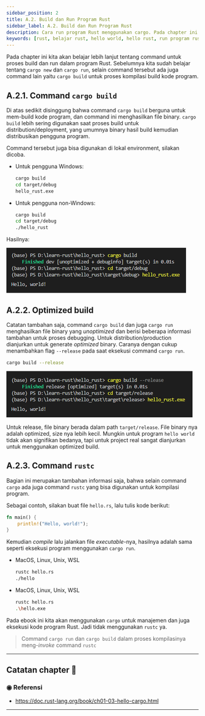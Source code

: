 ```yaml
---
sidebar_position: 2
title: A.2. Build dan Run Program Rust
sidebar_label: A.2. Build dan Run Program Rust
description: Cara run program Rust menggunakan cargo. Pada chapter ini kita akan belajar lebih lanjut tentang command untuk proses build dan run dalam program Rust. Sebelumnya kita sudah belajar tentang cargo new dan cargo run, selain command tersebut ada juga command lain yaitu cargo build untuk proses kompilasi build kode program.
keywords: [rust, belajar rust, hello world, hello rust, run program rust, cargo]
---
```

 
Pada chapter ini kita akan belajar lebih lanjut tentang command untuk proses build dan run dalam program Rust. Sebelumnya kita sudah belajar tentang `cargo new` dan `cargo run`, selain command tersebut ada juga command lain yaitu `cargo build` untuk proses kompilasi build kode program.

## A.2.1. Command `cargo build`

Di atas sedikit disinggung bahwa command `cargo build` berguna untuk mem-build kode program, dan command ini menghasilkan file binary. `cargo build` lebih sering digunakan saat proses build untuk distribution/deployment, yang umumnya binary hasil build kemudian distribusikan pengguna program.

Command tersebut juga bisa digunakan di lokal environment, silakan dicoba.

- Untuk pengguna Windows:

    ```bash
    cargo build
    cd target/debug
    hello_rust.exe
    ```

- Untuk pengguna non-Windows:

    ```bash
    cargo build
    cd target/debug
    ./hello_rust
    ```

Hasilnya:

![Unoptimized build](img/build-dan-run-program-rust-1.png)

## A.2.2. Optimized build

Catatan tambahan saja, command `cargo build` dan juga `cargo run` menghasilkan file binary yang *unoptimized* dan berisi beberapa informasi tambahan untuk proses debugging. Untuk distribution/production dianjurkan untuk generate *optimized* binary. Caranya dengan cukup menambahkan flag `--release` pada saat eksekusi command `cargo run`.

```bash
cargo build --release
```

![Optimized build](img/build-dan-run-program-rust-2.png)

Untuk release, file binary berada dalam path `target/release`. File binary nya adalah optimized, size nya lebih kecil. Mungkin untuk program `hello world` tidak akan signifikan bedanya, tapi untuk project real sangat dianjurkan untuk menggunakan optimized build.

## A.2.3. Command `rustc`

Bagian ini merupakan tambahan informasi saja, bahwa selain command `cargo` ada juga command `rustc` yang bisa digunakan untuk kompilasi program.

Sebagai contoh, silakan buat file `hello.rs`, lalu tulis kode berikut:

```rust title="hello.rs"
fn main() {
    println!("Hello, world!");
}
```

Kemudian *compile* lalu jalankan file *executable*-nya, hasilnya adalah sama seperti eksekusi program menggunakan `cargo run`.

- MacOS, Linux, Unix, WSL

    ```bash
    rustc hello.rs
    ./hello
    ```

- MacOS, Linux, Unix, WSL

    ```bash
    rustc hello.rs
    .\hello.exe
    ```

Pada ebook ini kita akan menggunakan `cargo` untuk manajemen dan juga eksekusi kode program Rust. Jadi tidak menggunakan `rustc` ya.

> Command `cargo run` dan `cargo build` dalam proses kompilasinya meng-*invoke* command `rustc`

---

## Catatan chapter 📑

### ◉ Referensi

- https://doc.rust-lang.org/book/ch01-03-hello-cargo.html

---
